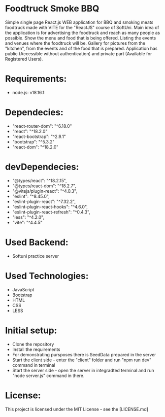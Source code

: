 # Foodtruck Smoke BBQ
Simple single page React.js WEB application for BBQ and smoking meats foodtruck made with VITE for the "ReactJS" course of SoftUni.
Main idea of the application is for advertising the foodtruck and reach as many people as possible. Show the menu and food that is being offered. Listing the events and venues where the foodtruck will be. Gallery for pictures from the "kitchen", from the events and of the food that is prepared.
Application has public (Accessible without authentication) and private part (Available for Registered Users).

# Requirements:
* node.js: v18.16.1

# Dependecies:
* "react-router-dom": "^6.18.0"
* "react": "^18.2.0"
* "react-bootstrap": "^2.9.1"
* "bootstrap": "^5.3.2"
* "react-dom": "^18.2.0"

# devDependecies:
* "@types/react": "^18.2.15",
* "@types/react-dom": "^18.2.7",
* "@vitejs/plugin-react": "^4.0.3",
* "eslint": "^8.45.0",
* "eslint-plugin-react": "^7.32.2",
* "eslint-plugin-react-hooks": "^4.6.0",
* "eslint-plugin-react-refresh": "^0.4.3",
* "less": "^4.2.0",
* "vite": "^4.4.5"

# Used Backend:
* Softuni practice server

# Used Technologies:
* JavaScript
* Bootstrap
* HTML
* CSS
* LESS

# Initial setup:
* Clone the repository
* Install the requirements
* For demonstrating pursposes there is SeedData prepared in the server
* Start the client side - enter the "client" folder and run "npm run dev" command in terminal
* Start the server side - open the server in integradted terminal and run "node server.js" command in there.

# License:
This project is licensed under the MIT License - see the [LICENSE.md]